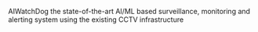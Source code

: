 AIWatchDog the state-of-the-art AI/ML based surveillance, monitoring and alerting system using the existing CCTV infrastructure
